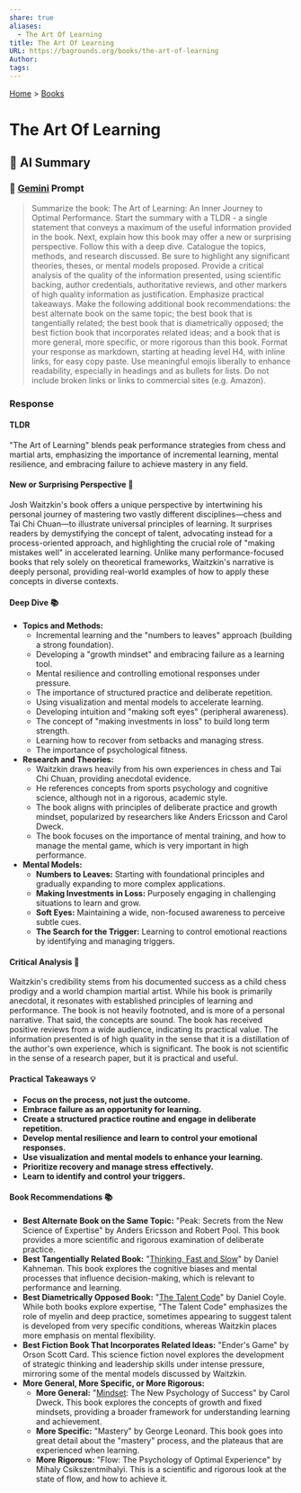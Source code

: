 ```yaml
---
share: true
aliases:
  - The Art Of Learning
title: The Art Of Learning
URL: https://bagrounds.org/books/the-art-of-learning
Author: 
tags: 
---
```

[Home](../index.md) > [Books](./index.md)  
# The Art Of Learning  
## 🤖 AI Summary  
### 💬 [Gemini](https://gemini.google.com) Prompt  
> Summarize the book: The Art of Learning: An Inner Journey to Optimal Performance. Start the summary with a TLDR - a single statement that conveys a maximum of the useful information provided in the book. Next, explain how this book may offer a new or surprising perspective. Follow this with a deep dive. Catalogue the topics, methods, and research discussed. Be sure to highlight any significant theories, theses, or mental models proposed. Provide a critical analysis of the quality of the information presented, using scientific backing, author credentials, authoritative reviews, and other markers of high quality information as justification. Emphasize practical takeaways. Make the following additional book recommendations: the best alternate book on the same topic; the best book that is tangentially related; the best book that is diametrically opposed; the best fiction book that incorporates related ideas; and a book that is more general, more specific, or more rigorous than this book. Format your response as markdown, starting at heading level H4, with inline links, for easy copy paste. Use meaningful emojis liberally to enhance readability, especially in headings and as bullets for lists. Do not include broken links or links to commercial sites (e.g. Amazon).  
  
### Response  
#### TLDR  
"The Art of Learning" blends peak performance strategies from chess and martial arts, emphasizing the importance of incremental learning, mental resilience, and embracing failure to achieve mastery in any field.  
  
#### New or Surprising Perspective 🤯  
Josh Waitzkin's book offers a unique perspective by intertwining his personal journey of mastering two vastly different disciplines—chess and Tai Chi Chuan—to illustrate universal principles of learning. It surprises readers by demystifying the concept of talent, advocating instead for a process-oriented approach, and highlighting the crucial role of "making mistakes well" in accelerated learning. Unlike many performance-focused books that rely solely on theoretical frameworks, Waitzkin's narrative is deeply personal, providing real-world examples of how to apply these concepts in diverse contexts.  
  
#### Deep Dive 📚  
* **Topics and Methods:**  
    * Incremental learning and the "numbers to leaves" approach (building a strong foundation).  
    * Developing a "growth mindset" and embracing failure as a learning tool.  
    * Mental resilience and controlling emotional responses under pressure.  
    * The importance of structured practice and deliberate repetition.  
    * Using visualization and mental models to accelerate learning.  
    * Developing intuition and "making soft eyes" (peripheral awareness).  
    * The concept of "making investments in loss" to build long term strength.  
    * Learning how to recover from setbacks and managing stress.  
    * The importance of psychological fitness.  
* **Research and Theories:**  
    * Waitzkin draws heavily from his own experiences in chess and Tai Chi Chuan, providing anecdotal evidence.  
    * He references concepts from sports psychology and cognitive science, although not in a rigorous, academic style.  
    * The book aligns with principles of deliberate practice and growth mindset, popularized by researchers like Anders Ericsson and Carol Dweck.  
    * The book focuses on the importance of mental training, and how to manage the mental game, which is very important in high performance.  
* **Mental Models:**  
    * **Numbers to Leaves:** Starting with foundational principles and gradually expanding to more complex applications.  
    * **Making Investments in Loss:** Purposely engaging in challenging situations to learn and grow.  
    * **Soft Eyes:** Maintaining a wide, non-focused awareness to perceive subtle cues.  
    * **The Search for the Trigger:** Learning to control emotional reactions by identifying and managing triggers.  
  
#### Critical Analysis 🧐  
Waitzkin's credibility stems from his documented success as a child chess prodigy and a world champion martial artist. While his book is primarily anecdotal, it resonates with established principles of learning and performance. The book is not heavily footnoted, and is more of a personal narrative. That said, the concepts are sound. The book has received positive reviews from a wide audience, indicating its practical value. The information presented is of high quality in the sense that it is a distillation of the author's own experience, which is significant. The book is not scientific in the sense of a research paper, but it is practical and useful.  
  
#### Practical Takeaways 💡  
* **Focus on the process, not just the outcome.**  
* **Embrace failure as an opportunity for learning.**  
* **Create a structured practice routine and engage in deliberate repetition.**  
* **Develop mental resilience and learn to control your emotional responses.**  
* **Use visualization and mental models to enhance your learning.**  
* **Prioritize recovery and manage stress effectively.**  
* **Learn to identify and control your triggers.**  
  
#### Book Recommendations 📚  
* **Best Alternate Book on the Same Topic:** "Peak: Secrets from the New Science of Expertise" by Anders Ericsson and Robert Pool. This book provides a more scientific and rigorous examination of deliberate practice.  
* **Best Tangentially Related Book:** "[Thinking, Fast and Slow](./thinking-fast-and-slow.md)" by Daniel Kahneman. This book explores the cognitive biases and mental processes that influence decision-making, which is relevant to performance and learning.  
* **Best Diametrically Opposed Book:** "[The Talent Code](./the-talent-code.md)" by Daniel Coyle. While both books explore expertise, "The Talent Code" emphasizes the role of myelin and deep practice, sometimes appearing to suggest talent is developed from very specific conditions, whereas Waitzkin places more emphasis on mental flexibility.  
* **Best Fiction Book That Incorporates Related Ideas:** "Ender's Game" by Orson Scott Card. This science fiction novel explores the development of strategic thinking and leadership skills under intense pressure, mirroring some of the mental models discussed by Waitzkin.  
* **More General, More Specific, or More Rigorous:**  
    * **More General:** "[Mindset](./mindset.md): The New Psychology of Success" by Carol Dweck. This book explores the concepts of growth and fixed mindsets, providing a broader framework for understanding learning and achievement.  
    * **More Specific:** "Mastery" by George Leonard. This book goes into great detail about the "mastery" process, and the plateaus that are experienced when learning.  
    * **More Rigorous:** "Flow: The Psychology of Optimal Experience" by Mihaly Csikszentmihalyi. This is a scientific and rigorous look at the state of flow, and how to achieve it.  
